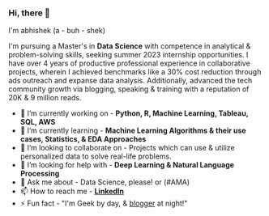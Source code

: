### Hi, there 👋
I'm abhishek (a - buh - shek)

I'm pursuing a Master's in **Data Science** with competence in analytical & problem-solving skills, seeking summer 2023 internship opportunities. I have over 4 years of productive professional experience in collaborative projects, wherein I achieved benchmarks like a 30% cost reduction through ads outreach and expanse data analysis. Additionally, advanced the tech community growth via blogging, speaking & training with a reputation of 20K & 9 million reads.

- 🔭 I’m currently working on - **Python, R, Machine Learning, Tableau, SQL, AWS**
- 🌱 I’m currently learning - **Machine Learning Algorithms & their use cases, Statistics, & EDA Approaches**
- 👯 I’m looking to collaborate on - Projects which can use & utilize personalized data to solve real-life problems.
- 🤔 I’m looking for help with - **Deep Learning & Natural Language Processing**
- 💬 Ask me about - Data Science, please! or (#AMA)
- 📫 How to reach me - **[LinkedIn](https://www.linkedin.com/in/jabhij/)** 
- ⚡ Fun fact - "I'm Geek by day, & [blogger](https://www.c-sharpcorner.com/members/abhishek-jaiswal-:) at night!"




<!--
**jabhij/jabhij** is a ✨ _special_ ✨ repository because its `README.md` (this file) appears on your GitHub profile.

Here are some ideas to get you started:

- 🔭 I’m currently working on ...
-  ...
- 
- 

- 😄 Pronouns: ...

-->

